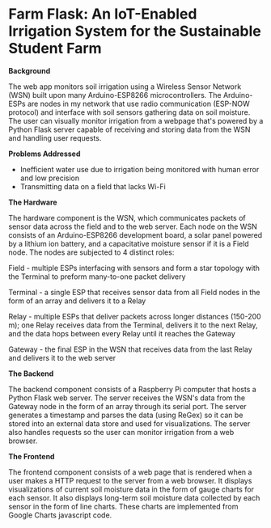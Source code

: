 # Farm Flask: An IoT-Enabled Irrigation System for the Sustainable Student Farm

**Background**

The web app monitors soil irrigation using a Wireless Sensor Network (WSN) built upon many Arduino-ESP8266 microcontrollers. The Arduino-ESPs are nodes in my network that use radio communication (ESP-NOW protocol) and interface with soil sensors gathering data on soil moisture. The user can visually monitor irrigation from a webpage that's powered by a Python Flask server capable of receiving and storing data from the WSN and handling user requests.

**Problems Addressed**

- Inefficient water use due to irrigation being monitored with human error and low precision
- Transmitting data on a field that lacks Wi-Fi

**The Hardware** 

The hardware component is the WSN, which communicates packets of sensor data across the field and to the web server. Each node on the WSN consists of an Arduino-ESP8266 development board, a solar panel powered by a lithium ion battery, and a capacitative moisture sensor if it is a Field node. 
The nodes are subjected to 4 distinct roles:

Field - multiple ESPs interfacing with sensors and form a star topology with the Terminal to preform many-to-one packet delivery

Terminal - a single ESP that receives sensor data from all Field nodes in the form of an array and delivers it to a Relay

Relay - multiple ESPs that deliver packets across longer distances (150-200 m); one Relay receives data from the Terminal, delivers it to the next Relay, and the data hops between every Relay until it reaches the Gateway

Gateway - the final ESP in the WSN that receives data from the last Relay and delivers it to the web server

**The Backend**  

The backend component consists of a Raspberry Pi computer that hosts a Python Flask web server. The server receives the WSN's data from the Gateway node in the form of an array through its serial port. The server generates a timestamp and parses the data (using ReGex) so it can be stored into an external data store and used for visualizations. The server also handles requests so the user can monitor irrigation from a web browser.

**The Frontend** 

The frontend component consists of a web page that is rendered when a user makes a HTTP request to the server from a web browser. It displays visualizations of current soil moisture data in the form of gauge charts for each sensor. It also displays long-term soil moisture data collected by each sensor in the form of line charts. These charts are implemented from Google Charts javascript code.
